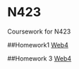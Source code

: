 # N423
Coursework for N423

##Homework1
[Web4](https://in-info-web4.informatics.iupui.edu/~smccalle/Homework1/)

##Homework 3
[Web4](https://in-info-web4.informatics.iupui.edu/~smccalle/N423homework3/)
